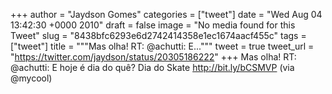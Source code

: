 
+++
author = "Jaydson Gomes"
categories = ["tweet"]
date = "Wed Aug 04 13:42:30 +0000 2010"
draft = false
image = "No media found for this Tweet"
slug = "8438bfc6293e6d2742414358e1ec1674aacf455c"
tags = ["tweet"]
title = """Mas olha! RT: @achutti: E..."""
tweet = true
tweet_url = "https://twitter.com/jaydson/status/20305186222"
+++
Mas olha! RT: @achutti: E hoje é dia do quê? Dia do Skate http://bit.ly/bCSMVP (via @mycool)
